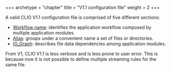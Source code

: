 +++
archetype = "chapter"
title = "V1.1 configuration file"
weight = 2
+++

A valid CLIO V1.1 configuration file is comprised of five different sections:

- [Workflow name](workflow_name/_index.md): identifies the application workflow composed by multiple application modules.
- [Alias](alias/_index.md): groups under a convenient name a set of files or directories.
- [IO_Graph](IO_Graph/_index.md): describes file data dependencies among application modules.

From V1, CLIO V1.1 is less verbose and is less prone to user error. This is because now it is not possible to define multiple streaming rules for the same file.

